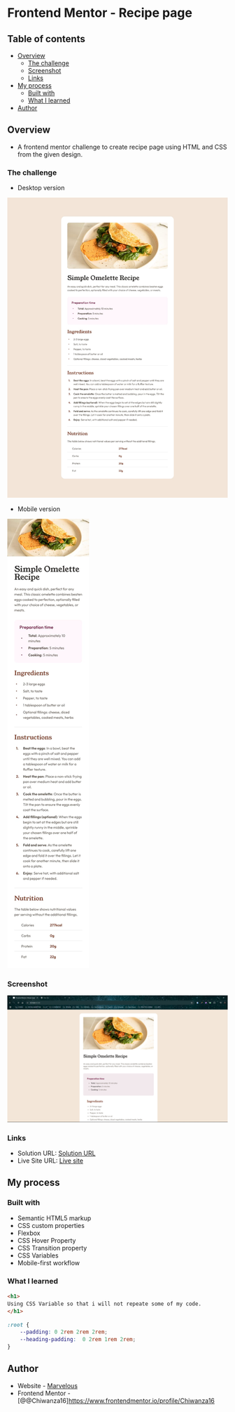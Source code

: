 # Frontend Mentor - Recipe page

## Table of contents

- [Overview](#overview)
  - [The challenge](#the-challenge)
  - [Screenshot](#screenshot)
  - [Links](#links)
- [My process](#my-process)
  - [Built with](#built-with)
  - [What I learned](#what-i-learned)
- [Author](#author)

## Overview
- A frontend mentor challenge to create recipe page using HTML and CSS from the given design.

### The challenge
- Desktop version
<img src="design/desktop-design.jpg">

- Mobile version
<img src="design/mobile-design.jpg">

### Screenshot
<img src="assets/images/Screenshot (3).png">

### Links

- Solution URL: [Solution URL]()
- Live Site URL: [Live site]()

## My process

### Built with

- Semantic HTML5 markup
- CSS custom properties
- Flexbox
- CSS Hover Property
- CSS Transition property
- CSS Variables
- Mobile-first workflow

### What I learned

```html
<h1>
Using CSS Variable so that i will not repeate some of my code.
</h1>
```
```css
:root {
    --padding: 0 2rem 2rem 2rem;
    --heading-padding:  0 2rem 1rem 2rem;
}
```

## Author

- Website - [Marvelous](https://marvelous.chiwanza.itvarsitystudent.org/)
- Frontend Mentor - [@@Chiwanza16]https://www.frontendmentor.io/profile/Chiwanza16
